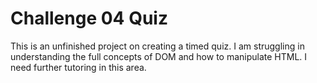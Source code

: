 # Challenge 04 Quiz
This is an unfinished project on creating a timed quiz. I am struggling in understanding the full concepts of DOM and how to manipulate HTML. I need further tutoring in this area.